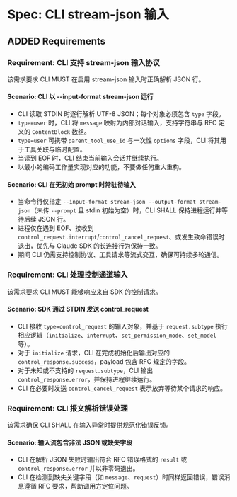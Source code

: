 # Spec: CLI stream-json 输入

## ADDED Requirements
### Requirement: CLI 支持 stream-json 输入协议
该需求要求 CLI MUST 在启用 stream-json 输入时正确解析 JSON 行。
#### Scenario: CLI 以 --input-format stream-json 运行
- CLI 读取 STDIN 时逐行解析 UTF-8 JSON；每个对象必须包含 `type` 字段。
- `type=user` 时，CLI 将 `message` 映射为内部对话输入，支持字符串与 RFC 定义的 `ContentBlock` 数组。
- `type=user` 可携带 `parent_tool_use_id` 与一次性 `options` 字段，CLI 将其用于工具关联与临时配置。
- 当读到 EOF 时，CLI 结束当前输入会话并继续执行。
- 以最小的编码工作量实现对应的功能，不要做任何重大重构。

#### Scenario: CLI 在无初始 prompt 时常驻待输入
- 当命令行仅指定 `--input-format stream-json --output-format stream-json`（未传 `--prompt` 且 stdin 初始为空）时，CLI SHALL 保持进程运行并等待后续 JSON 行。
- 进程仅在遇到 EOF、接收到 `control_request.interrupt`/`control_cancel_request`、或发生致命错误时退出，优先与 Claude SDK 的长连接行为保持一致。
- 期间 CLI 仍需支持控制协议、工具请求等流式交互，确保可持续多轮通信。

### Requirement: CLI 处理控制通道输入
该需求要求 CLI MUST 能够响应来自 SDK 的控制请求。
#### Scenario: SDK 通过 STDIN 发送 control_request
- CLI 接收 `type=control_request` 的输入对象，并基于 `request.subtype` 执行相应逻辑（`initialize`、`interrupt`、`set_permission_mode`、`set_model` 等）。
- 对于 `initialize` 请求，CLI 在完成初始化后输出对应的 `control_response.success`，payload 包含 RFC 规定的字段。
- 对于未知或不支持的 `request.subtype`，CLI 输出 `control_response.error`，并保持进程继续运行。
- CLI 在必要时发送 `control_cancel_request` 表示放弃等待某个请求的响应。

### Requirement: CLI 报文解析错误处理
该需求确保 CLI SHALL 在输入异常时提供规范化错误反馈。
#### Scenario: 输入流包含非法 JSON 或缺失字段
- CLI 在解析 JSON 失败时输出符合 RFC 错误格式的 `result` 或 `control_response.error` 并以非零码退出。
- CLI 在检测到缺失关键字段（如 `message`、`request`）时同样返回错误，错误消息遵循 RFC 要求，帮助调用方定位问题。
